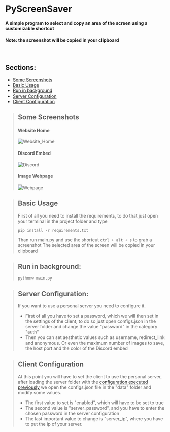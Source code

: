 # PyScreenSaver
#### A simple program to select and copy an area of the screen using a customizable shortcut
#### Note: the screenshot will be copied in your clipboard

<br>

## Sections:
- [Some Screenshots](https://github.com/PoulDev/PyScreenSaver#some-screenshots)
- [Basic Usage](https://github.com/PoulDev/PyScreenSaver#basic-usage)
- [Run in background](https://github.com/PoulDev/PyScreenSaver#run-in-background)
- [Server Configuration](https://github.com/PoulDev/PyScreenSaver#server-configuration)
- [Client Configuration](https://github.com/PoulDev/PyScreenSaver#client-configuration)

> ## Some Screenshots
> #### Website Home
> ![Website_Home](readme_photos/website.png)
> #### Discord Embed
> ![Discord](readme_photos/discord.png)
> #### Image Webpage
> ![Webpage](readme_photos/webpage.png)

> ## Basic Usage
> First of all you need to install the requirements, to do that just open your terminal in the project folder and type
> ```
> pip install -r requirements.txt
> ```
> Than run main.py and use the shortcut `ctrl + alt + s` to grab a screenshot
> The selected area of the screen will be copied in your clipboard

> ## Run in background:
>   ```
>   pythonw main.py
>   ```

> ## Server Configuration:
> If you want to use a personal server you need to configure it.
> 
> - First of all you have to set a password, which we will then set in the settings of the client, to do so just open configs.json in the server folder and change the value "password" in the category "auth"
> - Then you can set aesthetic values such as username, redirect_link and anonymous. Or even the maximum number of images to save, the host port and the color of the Discord embed

> ## Client Configuration
> At this point you will have to set the client to use the personal server, after loading the server folder with the [configuration executed previously](https://github.com/PoulDev/PyScreenSaver#server-configuration) we open the configs.json file in the "data" folder and modify some values.
> - The first value to set is "enabled", which will have to be set to true
> - The second value is "server_password", and you have to enter the chosen password in the server configuration
> - The last important value to change is "server_ip", where you have to put the ip of your server.
